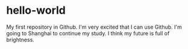 # hello-world
My first repository in Github.
I'm very excited that I can use Github.
I'm going to Shanghai to continue my study.
I think my future is full of brightness.
